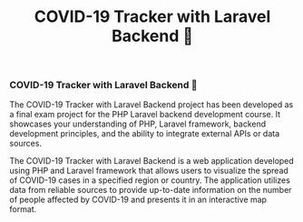 <h1 align="center">
  COVID-19 Tracker with Laravel Backend 🦠<br/>
</h1>

<br/>

### COVID-19 Tracker with Laravel Backend 🦠

The COVID-19 Tracker with Laravel Backend project has been developed as a final exam project for the PHP Laravel backend development course. It showcases your understanding of PHP, Laravel framework, backend development principles, and the ability to integrate external APIs or data sources.

The COVID-19 Tracker with Laravel Backend is a web application developed using PHP and Laravel framework that allows users to visualize the spread of COVID-19 cases in a specified region or country. The application utilizes data from reliable sources to provide up-to-date information on the number of people affected by COVID-19 and presents it in an interactive map format.
